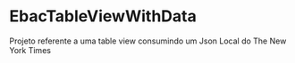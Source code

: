 # EbacTableViewWithData

Projeto referente a uma table view consumindo um Json Local do The New York Times

